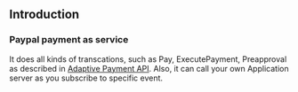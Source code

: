 ## Introduction
### Paypal payment as service

It does all kinds of transcations, such as Pay, ExecutePayment, Preapproval as described in [Adaptive Payment API](https://developer.paypal.com/webapps/developer/docs/classic/api/#ap). Also, it can call your own Application server as you subscribe to specific event.
